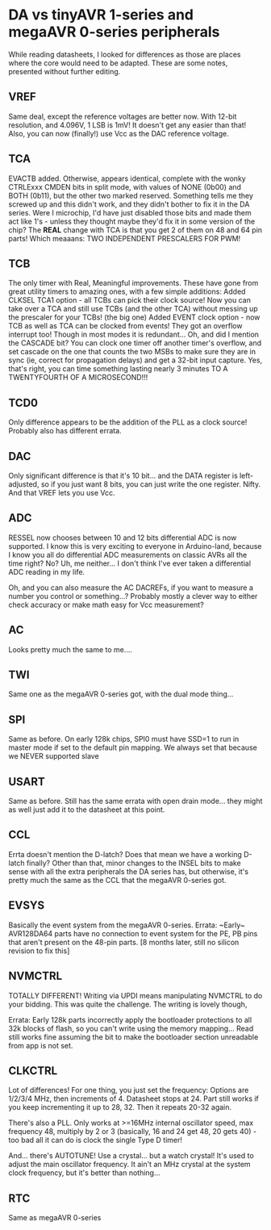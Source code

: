 # DA vs tinyAVR 1-series and megaAVR 0-series peripherals
While reading datasheets, I looked for differences as those are places where the core would need to be adapted. These are some notes, presented without further editing.

## VREF
Same deal, except the reference voltages are better now. With 12-bit resolution, and 4.096V, 1 LSB is 1mV! It doesn't get any easier than that!
Also, you can now (finally!) use Vcc as the DAC reference voltage.

## TCA
EVACTB added.
Otherwise, appears identical, complete with the wonky CTRLExxx CMDEN bits in split mode, with values of NONE (0b00) and BOTH (0b11), but the other two marked reserved. Something tells me they screwed up and this didn't work, and they didn't bother to fix it in the DA series. Were I microchip, I'd have just disabled those bits and made them act like 1's - unless they thought maybe they'd fix it in some version of the chip?
The **REAL** change with TCA is that you get 2 of them on 48 and 64 pin parts! Which meaaans: TWO INDEPENDENT PRESCALERS FOR PWM!

## TCB
The only timer with Real, Meaningful improvements. These have gone from great utility timers to amazing ones, with a few simple additions:
Added CLKSEL TCA1 option - all TCBs can pick their clock source! Now you can take over a TCA and still use TCBs (and the other TCA) without messing up the prescaler for your TCBs!
(the big one) Added EVENT clock option - now TCB as well as TCA can be clocked from events!
They got an overflow interrupt too! Though in most modes it is redundant...
Oh, and did I mention the CASCADE bit? You can clock one timer off another timer's overflow, and set cascade on the one that counts the two MSBs to make sure they are in sync (ie, correct for propagation delays) and get a 32-bit input capture. Yes, that's right, you can time something lasting nearly 3 minutes TO A TWENTYFOURTH OF A MICROSECOND!!!

## TCD0
Only difference appears to be the addition of the PLL as a clock source! Probably also has different errata.

## DAC
Only significant difference is that it's 10 bit... and the DATA register is left-adjusted, so if you just want 8 bits, you can just write the one register. Nifty.
And that VREF lets you use Vcc.

## ADC
RESSEL now chooses between 10 and 12 bits
differential ADC is now supported. I know this is very exciting to everyone in Arduino-land, because I know you all do differential ADC measurements on classic AVRs all the time right? No? Uh, me neither... I don't think I've ever taken a differential ADC reading in my life.

Oh, and you can also measure the AC DACREFs, if you want to measure a number you control or something...? Probably mostly a clever way to either check accuracy or make math easy for Vcc measurement?

## AC
Looks pretty much the same to me....

## TWI
Same one as the megaAVR 0-series got, with the dual mode thing...

## SPI
Same as before. On early 128k chips, SPI0 must have SSD=1 to run in master mode if set to the default pin mapping. We always set that because we NEVER supported slave

## USART
Same as before. Still has the same errata with open drain mode... they might as well just add it to the datasheet at this point.

## CCL
Errta doesn't mention the D-latch? Does that mean we have a working D-latch finally?
Other than that, minor changes to the INSEL bits to make sense with all the extra peripherals the DA series has, but otherwise, it's pretty much the same as the CCL that the megaAVR 0-series got.

## EVSYS
Basically the event system from the megaAVR 0-series.
Errata: ~Early~ AVR128DA64 parts have no connection to event system for the PE, PB pins that aren't present on the 48-pin parts. [8 months later, still no silicon revision to fix this]

## NVMCTRL
TOTALLY DIFFERENT!
Writing via UPDI means manipulating NVMCTRL to do your bidding. This was quite the challenge. The writing is lovely though,

Errata: Early 128k parts incorrectly apply the bootloader protections to all 32k blocks of flash, so you can't write using the memory mapping... Read still works fine assuming the bit to make the bootloader section unreadable from app is not set.


## CLKCTRL
Lot of differences!
For one thing, you just set the frequency: Options are 1/2/3/4 MHz, then increments of 4. Datasheet stops at 24. Part still works if you keep incrementing it up to 28, 32. Then it repeats 20-32 again.

There's also a PLL. Only works at >=16MHz internal oscillator speed, max frequency 48, multiply by 2 or 3 (basically, 16 and 24 get 48, 20 gets 40) - too bad all it can do is clock the single Type D timer!

And... there's AUTOTUNE! Use a crystal... but a watch crystal! It's used to adjust the main oscillator frequency. It ain't an MHz crystal at the system clock frequency, but it's better than nothing...

## RTC
Same as megaAVR 0-series
